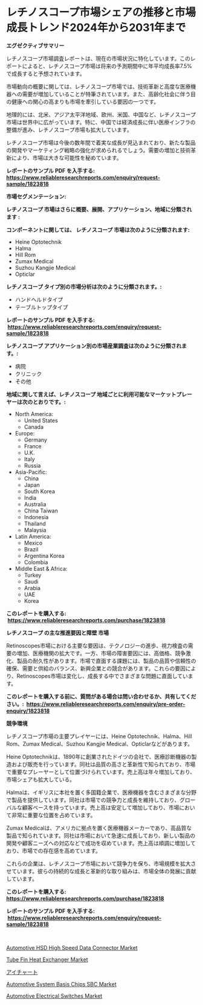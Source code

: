 <p><h1>レチノスコープ市場シェアの推移と市場成長トレンド2024年から2031年まで</h1></p><p><strong>エグゼクティブサマリー</strong></p>
<p><p>レチノスコープ市場調査レポートは、現在の市場状況に特化しています。このレポートによると、レチノスコープ市場は将来の予測期間中に年平均成長率7.5%で成長すると予想されています。</p><p>市場動向の概要に関しては、レチノスコープ市場では、技術革新と高度な医療機器への需要が増加していることが特筆されています。また、高齢化社会に伴う目の健康への関心の高まりも市場を牽引している要因の一つです。</p><p>地理的には、北米、アジア太平洋地域、欧州、米国、中国など、レチノスコープ市場は世界中に広がっています。特に、中国では経済成長に伴い医療インフラの整備が進み、レチノスコープ市場も拡大しています。</p><p>レチノスコープ市場は今後の数年間で着実な成長が見込まれており、新たな製品の開発やマーケティング戦略の強化が求められるでしょう。需要の増加と技術革新により、市場は大きな可能性を秘めています。</p></p>
<p><strong>レポートのサンプル PDF を入手する: <a href="https://www.reliableresearchreports.com/enquiry/request-sample/1823818">https://www.reliableresearchreports.com/enquiry/request-sample/1823818</a></strong></p>
<p><strong>市場セグメンテーション:</strong></p>
<p><strong> レチノスコープ 市場はさらに概要、展開、アプリケーション、地域に分類されます :</strong></p>
<p><strong>コンポーネントに関しては、 レチノスコープ 市場は次のように分類されます: &nbsp;</strong></p>
<p><ul><li>Heine Optotechnik</li><li>Halma</li><li>Hill Rom</li><li>Zumax Medical</li><li>Suzhou Kangjie Medical</li><li>Opticlar</li></ul></p>
<p><strong> レチノスコープ タイプ別の市場分析は次のように分類されます。:</strong></p>
<p><ul><li>ハンドヘルドタイプ</li><li>テーブルトップタイプ</li></ul></p>
<p><strong>レポートのサンプル PDF を入手する: &nbsp;<a href="https://www.reliableresearchreports.com/enquiry/request-sample/1823818">https://www.reliableresearchreports.com/enquiry/request-sample/1823818</a></strong></p>
<p><strong> レチノスコープ アプリケーション別の市場産業調査は次のように分類されます。:</strong></p>
<p><ul><li>病院</li><li>クリニック</li><li>その他</li></ul></p>
<p><strong>地域に関して言えば、レチノスコープ 地域ごとに利用可能なマーケットプレーヤーは次のとおりです。:</strong></p>
<p><ul>
    <li>
        North America:
        <ul>
            <li>United States</li>
            <li>Canada</li>
        </ul>
    </li>
    <li>
        Europe:
        <ul>
            <li>Germany</li>
            <li>France</li>
            <li>U.K.</li>
            <li>Italy</li>
            <li>Russia</li>
        </ul>
    </li>
    <li>
        Asia-Pacific:
        <ul>
            <li>China</li>
            <li>Japan</li>
            <li>South Korea</li>
            <li>India</li>
            <li>Australia</li>
            <li>China Taiwan</li>
            <li>Indonesia</li>
            <li>Thailand</li>
            <li>Malaysia</li>
        </ul>
    </li>
    <li>
        Latin America:
        <ul>
            <li>Mexico</li>
            <li>Brazil</li>
            <li>Argentina Korea</li>
            <li>Colombia</li>
        </ul>
    </li>
    <li>
        Middle East & Africa:
        <ul>
            <li>Turkey</li>
            <li>Saudi</li>
            <li>Arabia</li>
            <li>UAE</li>
            <li>Korea</li>
        </ul>
    </li>
    </ul></p>
<p><strong>このレポートを購入する: &nbsp;<a href="https://www.reliableresearchreports.com/purchase/1823818">https://www.reliableresearchreports.com/purchase/1823818</a></strong></p>
<p><strong>レチノスコープ の主な推進要因と障壁 市場</strong></p>
<p><p>Retinoscopes市場における主要な要因は、テクノロジーの進歩、視力検査の需要の増加、医療機関の拡大です。一方、市場の障害要因には、高価格、競争激化、製品の耐久性があります。市場で直面する課題には、製品の品質や信頼性の確保、需要と供給のバランス、新興企業との競合があります。これらの要因により、Retinoscopes市場は変化し、成長する中でさまざまな問題に直面しています。</p></p>
<p><strong>このレポートを購入する前に、質問がある場合は問い合わせるか、共有してください。:&nbsp; <a href="https://www.reliableresearchreports.com/enquiry/pre-order-enquiry/1823818">https://www.reliableresearchreports.com/enquiry/pre-order-enquiry/1823818</a></strong></p>
<p><strong>競争環境</strong></p>
<p><p>レチノスコープ市場の主要プレイヤーには、Heine Optotechnik、Halma、Hill Rom、Zumax Medical、Suzhou Kangjie Medical、Opticlarなどがあります。</p><p>Heine Optotechnikは、1890年に創業されたドイツの会社で、医療診断機器の製造および販売を行っています。同社は品質の高さと革新性で知られており、市場で重要なプレーヤーとして位置づけられています。売上高は年々増加しており、市場シェアも拡大している。</p><p>Halmaは、イギリスに本社を置く多国籍企業で、医療機器を含むさまざまな分野で製品を提供しています。同社は市場での競争力と成長を維持しており、グローバルな顧客ベースを持っています。売上高は安定して増加しており、市場において非常に重要な位置を占めています。</p><p>Zumax Medicalは、アメリカに拠点を置く医療機器メーカーであり、高品質な製品で知られています。同社は市場において急速に成長しており、新しい製品の開発や顧客ニーズへの対応などで成功を収めています。売上高は順調に増加しており、市場での存在感を高めています。</p><p>これらの企業は、レチノスコープ市場において競争力を保ち、市場規模を拡大させています。彼らの持続的な成長と革新的な取り組みは、市場全体の発展に貢献しています。</p></p>
<p><strong>このレポートを購入する: &nbsp; <a href="https://www.reliableresearchreports.com/purchase/1823818">https://www.reliableresearchreports.com/purchase/1823818</a></strong></p>
<p><strong>レポートのサンプル PDF を入手する: &nbsp;<a href="https://www.reliableresearchreports.com/enquiry/request-sample/1823818">https://www.reliableresearchreports.com/enquiry/request-sample/1823818</a></strong><strong></strong></p>
<p>&nbsp;</p>
<p><p><a href="https://issuu.com/reportprime-2/docs/automotive-hsd-high-speed-data-conn_67d9487ac40349">Automotive HSD High Speed Data Connector Market</a></p><p><a href="https://view.publitas.com/reportprime-1/tube-fin-heat-exchanger-market-size-furnishes-valuable-information-encompassing-market-share-market-trends-and-projections-spanning-from-2024-to-2031/">Tube Fin Heat Exchanger Market</a></p><p><a href="https://github.com/sghwr779811674/Market-Research-Report-List-1/blob/main/53849154749.md">アイチャート</a></p><p><a href="https://issuu.com/reportprime-2/docs/automotive-system-basis-chips-sbc-market-size-2030">Automotive System Basis Chips SBC Market</a></p><p><a href="https://thundering-castanet-c65.notion.site/Automotive-Electrical-Switches-Market-Size-2024-2031-Global-Industrial-Analysis-Key-Geographical--bb41ee0f93df4270b3aedf54ded1cc86">Automotive Electrical Switches Market</a></p></p>